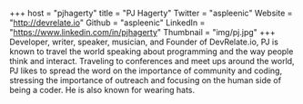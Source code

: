 +++
host = "pjhagerty"
title = "PJ Hagerty"
Twitter = "aspleenic"
Website = "http://devrelate.io"
Github = "aspleenic"
LinkedIn = "https://www.linkedin.com/in/pjhagerty"
Thumbnail = "img/pj.jpg"
+++
Developer, writer, speaker, musician, and Founder of DevRelate.io, PJ is known to travel the world speaking about programming and the way people think and interact. Traveling to conferences and meet ups around the world, PJ likes to spread the word on the importance of community and coding, stressing the importance of outreach and focusing on the human side of being a coder. He is also known for wearing hats.
